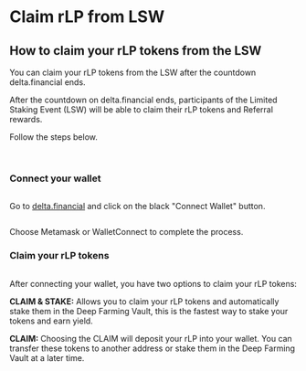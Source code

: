 # Claim rLP from LSW

## How to claim your rLP tokens from the LSW <a href="#lsw-claim" id="lsw-claim"></a>

You can claim your rLP tokens from the LSW after the countdown delta.financial ends.

After the countdown on delta.financial ends, participants of the Limited Staking Event (LSW) will be able to claim their rLP tokens and Referral rewards.

Follow the steps below.

​

### Connect your wallet <a href="#connect-your-wallet" id="connect-your-wallet"></a>

<figure><img src="https://web.archive.org/web/20210928105634im_/https://gblobscdn.gitbook.com/assets%2F-MWZptP2x2EQRB4un4qd%2F-MWqHskDPnAvk50j9Prk%2F-MWqxCDB4NA_66nVvzeP%2Fimage.png?alt=media&#x26;token=3de852fe-cdbd-4710-9052-5572afccae19" alt=""><figcaption></figcaption></figure>

Go to [delta.financial](https://web.archive.org/web/20210928105634/https://delta.financial/) and click on the black "Connect Wallet" button.

<figure><img src="https://web.archive.org/web/20210928105634im_/https://gblobscdn.gitbook.com/assets%2F-MWZptP2x2EQRB4un4qd%2F-MWpoMviD5jAuq-y07SE%2F-MWpsistczOQ2Bd2VpxT%2Fimage.png?alt=media&#x26;token=2fab32b1-72bb-4064-8d61-972ec9572d5d" alt=""><figcaption></figcaption></figure>

Choose Metamask or WalletConnect to complete the process.

### Claim your rLP tokens <a href="#claim-your-rlp-tokens" id="claim-your-rlp-tokens"></a>

<figure><img src="https://web.archive.org/web/20210928105634im_/https://gblobscdn.gitbook.com/assets%2F-MWZptP2x2EQRB4un4qd%2F-MWqHskDPnAvk50j9Prk%2F-MWqyATrKQnJ7x7FQjvI%2Fclaim%20lsw.png?alt=media&#x26;token=ca1160b6-77fb-4532-bfdc-9a2a6cb7fd00" alt=""><figcaption></figcaption></figure>

After connecting your wallet, you have two options to claim your rLP tokens:

**CLAIM & STAKE:** Allows you to claim your rLP tokens and automatically stake them in the Deep Farming Vault, this is the fastest way to stake your tokens and earn yield.

**CLAIM:** Choosing the CLAIM will deposit your rLP into your wallet. You can transfer these tokens to another address or stake them in the Deep Farming Vault at a later time.

